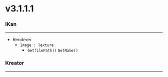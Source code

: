 # v3.1.1.1

### IKan
----------------------------------------------------------------------------------------------------------------------
  - Renderer
    - `Image : Texture`
      - `GetfilePath()` `GetName()`
      
### Kreator
----------------------------------------------------------------------------------------------------------------------
